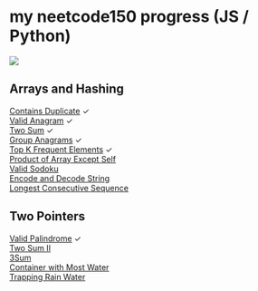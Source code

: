 # my neetcode150 progress (JS / Python)
![](https://us-central1-progress-markdown.cloudfunctions.net/progress/4)
## Arrays and Hashing
[Contains Duplicate](https://leetcode.com/problems/contains-duplicate/) ✓   
[Valid Anagram](https://leetcode.com/problems/valid-anagram/)  ✓   
[Two Sum](https://leetcode.com/problems/two-sum/) ✓   
[Group Anagrams](https://leetcode.com/problems/group-anagrams/) ✓  
[Top K Frequent Elements](https://leetcode.com/problems/top-k-frequent-elements/)  ✓    
[Product of Array Except Self](https://leetcode.com/problems/product-of-array-except-self/)  
[Valid Sodoku](https://leetcode.com/problems/valid-sudoku/)  
[Encode and Decode String](https://leetcode.com/problems/encode-and-decode-strings/)  
[Longest Consecutive Sequence](https://leetcode.com/problems/longest-consecutive-sequence/)  

## Two Pointers
[Valid Palindrome](https://leetcode.com/problems/valid-palindrome/)  ✓  
[Two Sum II](https://leetcode.com/problems/two-sum-ii-input-array-is-sorted/)  
[3Sum](https://leetcode.com/problems/3sum/)  
[Container with Most Water](https://leetcode.com/problems/container-with-most-water/)   
[Trapping Rain Water](https://leetcode.com/problems/trapping-rain-water/) 